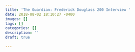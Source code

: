 ```yaml
---
title: 'The Guardian: Frederick Douglass 200 Interview '
date: 2018-08-02 18:10:27 -0400
images: []
tags: []
categories: []
description: ''
draft: true

---
```

